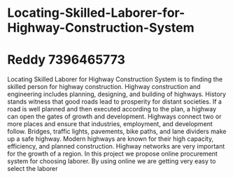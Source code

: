 # Locating-Skilled-Laborer-for-Highway-Construction-System

# Reddy 7396465773


Locating Skilled Laborer for Highway Construction System is to finding the skilled person for highway construction. Highway construction and engineering includes planning, designing, and building of highways. History stands witness that good roads lead to prosperity for distant societies. If a road is well planned and then executed according to the plan, a highway can open the gates of growth and development. Highways connect two or more places and ensure that industries, employment, and development follow. Bridges, traffic lights, pavements, bike paths, and lane dividers make up a safe highway. Modern highways are known for their high capacity, efficiency, and planned construction. Highway networks are very important for the growth of a region. In this project we propose online procurement system for choosing laborer. By using online we are getting very easy to select the laborer
